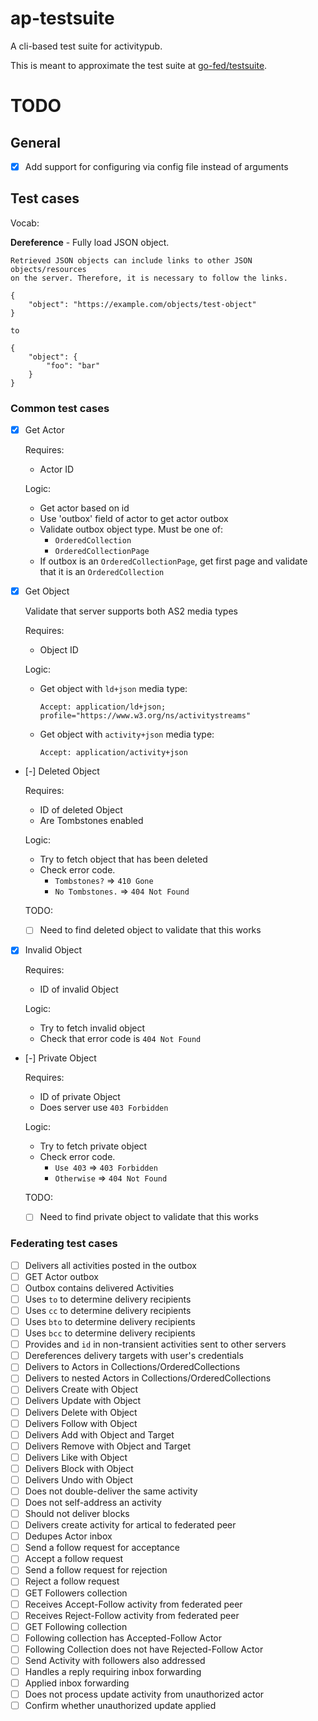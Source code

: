# ap-testsuite

A cli-based test suite for activitypub.

This is meant to approximate the test suite at [go-fed/testsuite](https://github.com/go-fed/testsuite).

# TODO

## General

- [x] Add support for configuring via config file instead of arguments

## Test cases

Vocab:

**Dereference** - Fully load JSON object.

    Retrieved JSON objects can include links to other JSON objects/resources
    on the server. Therefore, it is necessary to follow the links.

    {
        "object": "https://example.com/objects/test-object"
    }

    to

    {
        "object": {
            "foo": "bar"
        }
    }

### Common test cases
- [x] Get Actor
  
  Requires:
  - Actor ID

  Logic:
  - Get actor based on id
  - Use 'outbox' field of actor to get actor outbox
  - Validate outbox object type. Must be one of:
    - `OrderedCollection`
    - `OrderedCollectionPage`
  - If outbox is an `OrderedCollectionPage`, get first page and validate
    that it is an `OrderedCollection`

- [x] Get Object

  Validate that server supports both AS2 media types

  Requires:
  - Object ID

  Logic:
  - Get object with `ld+json` media type:

    `Accept: application/ld+json; profile="https://www.w3.org/ns/activitystreams"`

  - Get object with `activity+json` media type:

    `Accept: application/activity+json`

- [-] Deleted Object

  Requires:
  - ID of deleted Object
  - Are Tombstones enabled

  Logic:
  - Try to fetch object that has been deleted
  - Check error code.
    - `Tombstones?` => `410 Gone`
    - `No Tombstones.` => `404 Not Found`

  TODO:
  - [ ] Need to find deleted object to validate that this works

- [x] Invalid Object

  Requires:
  - ID of invalid Object

  Logic:
  - Try to fetch invalid object
  - Check that error code is `404 Not Found`

- [-] Private Object

  Requires:
  - ID of private Object
  - Does server use `403 Forbidden`

  Logic:
  - Try to fetch private object
  - Check error code.
    - `Use 403` => `403 Forbidden`
    - `Otherwise` => `404 Not Found`

  TODO:
  - [ ] Need to find private object to validate that this works

### Federating test cases
  - [ ] Delivers all activities posted in the outbox
  - [ ] GET Actor outbox
  - [ ] Outbox contains delivered Activities
  - [ ] Uses `to` to determine delivery recipients
  - [ ] Uses `cc` to determine delivery recipients
  - [ ] Uses `bto` to determine delivery recipients
  - [ ] Uses `bcc` to determine delivery recipients
  - [ ] Provides and `id` in non-transient activities sent to other servers
  - [ ] Dereferences delivery targets with user's credentials
  - [ ] Delivers to Actors in Collections/OrderedCollections
  - [ ] Delivers to nested Actors in Collections/OrderedCollections
  - [ ] Delivers Create with Object
  - [ ] Delivers Update with Object
  - [ ] Delivers Delete with Object
  - [ ] Delivers Follow with Object
  - [ ] Delivers Add with Object and Target
  - [ ] Delivers Remove with Object and Target
  - [ ] Delivers Like with Object
  - [ ] Delivers Block with Object
  - [ ] Delivers Undo with Object
  - [ ] Does not double-deliver the same activity
  - [ ] Does not self-address an activity
  - [ ] Should not deliver blocks
  - [ ] Delivers create activity for artical to federated peer
  - [ ] Dedupes Actor inbox
  - [ ] Send a follow request for acceptance
  - [ ] Accept a follow request
  - [ ] Send a follow request for rejection
  - [ ] Reject a follow request
  - [ ] GET Followers collection
  - [ ] Receives Accept-Follow activity from federated peer
  - [ ] Receives Reject-Follow activity from federated peer
  - [ ] GET Following collection
  - [ ] Following collection has Accepted-Follow Actor
  - [ ] Following Collection does not have Rejected-Follow Actor
  - [ ] Send Activity with followers also addressed
  - [ ] Handles a reply requiring inbox forwarding
  - [ ] Applied inbox forwarding
  - [ ] Does not process update activity from unauthorized actor
  - [ ] Confirm whether unauthorized update applied